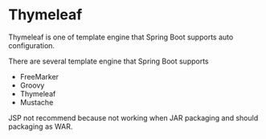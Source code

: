 # Thymeleaf

Thymeleaf is one of template engine that Spring Boot supports auto configuration.

There are several template engine that Spring Boot supports

* FreeMarker
* Groovy
* Thymeleaf
* Mustache

JSP not recommend because not working when JAR packaging and should packaging as WAR.

